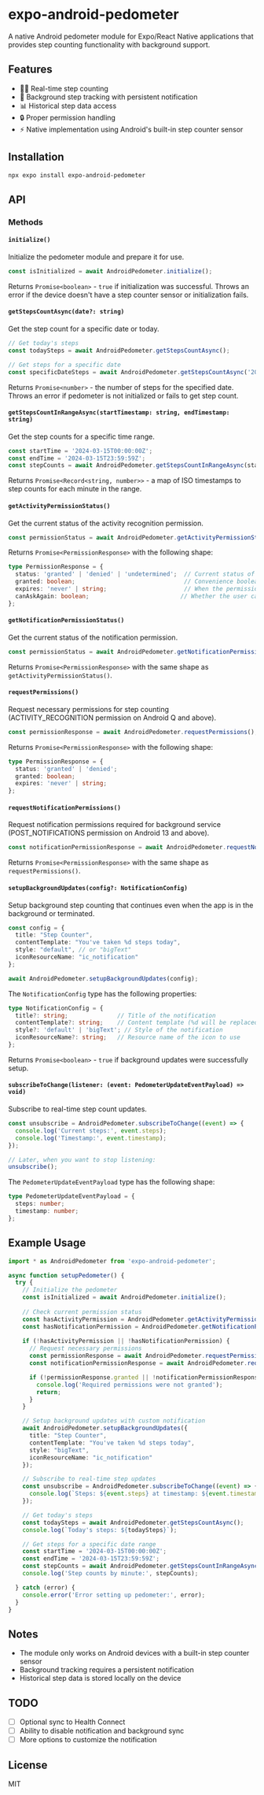 # expo-android-pedometer

A native Android pedometer module for Expo/React Native applications that provides step counting functionality with background support.

## Features

- 🚶‍♂️ Real-time step counting
- 📱 Background step tracking with persistent notification
- 📊 Historical step data access
- 🔒 Proper permission handling
- ⚡ Native implementation using Android's built-in step counter sensor

## Installation

```bash
npx expo install expo-android-pedometer
```

## API

### Methods

#### `initialize()`

Initialize the pedometer module and prepare it for use.

```typescript
const isInitialized = await AndroidPedometer.initialize();
```

Returns `Promise<boolean>` - `true` if initialization was successful. Throws an error if the device doesn't have a step counter sensor or initialization fails.

#### `getStepsCountAsync(date?: string)`

Get the step count for a specific date or today.

```typescript
// Get today's steps
const todaySteps = await AndroidPedometer.getStepsCountAsync();

// Get steps for a specific date
const specificDateSteps = await AndroidPedometer.getStepsCountAsync('2024-03-15');
```

Returns `Promise<number>` - the number of steps for the specified date. Throws an error if pedometer is not initialized or fails to get step count.

#### `getStepsCountInRangeAsync(startTimestamp: string, endTimestamp: string)`

Get the step counts for a specific time range.

```typescript
const startTime = '2024-03-15T00:00:00Z';
const endTime = '2024-03-15T23:59:59Z';
const stepCounts = await AndroidPedometer.getStepsCountInRangeAsync(startTime, endTime);
```

Returns `Promise<Record<string, number>>` - a map of ISO timestamps to step counts for each minute in the range.

#### `getActivityPermissionStatus()`

Get the current status of the activity recognition permission.

```typescript
const permissionStatus = await AndroidPedometer.getActivityPermissionStatus();
```

Returns `Promise<PermissionResponse>` with the following shape:
```typescript
type PermissionResponse = {
  status: 'granted' | 'denied' | 'undetermined';  // Current status of the permission
  granted: boolean;                               // Convenience boolean for granted status
  expires: 'never' | string;                      // When the permission expires
  canAskAgain: boolean;                          // Whether the user can be asked again
};
```

#### `getNotificationPermissionStatus()`

Get the current status of the notification permission.

```typescript
const permissionStatus = await AndroidPedometer.getNotificationPermissionStatus();
```

Returns `Promise<PermissionResponse>` with the same shape as `getActivityPermissionStatus()`.

#### `requestPermissions()`

Request necessary permissions for step counting (ACTIVITY_RECOGNITION permission on Android Q and above).

```typescript
const permissionResponse = await AndroidPedometer.requestPermissions();
```

Returns `Promise<PermissionResponse>` with the following shape:
```typescript
type PermissionResponse = {
  status: 'granted' | 'denied';
  granted: boolean;
  expires: 'never' | string;
};
```

#### `requestNotificationPermissions()`

Request notification permissions required for background service (POST_NOTIFICATIONS permission on Android 13 and above).

```typescript
const notificationPermissionResponse = await AndroidPedometer.requestNotificationPermissions();
```

Returns `Promise<PermissionResponse>` with the same shape as `requestPermissions()`.

#### `setupBackgroundUpdates(config?: NotificationConfig)`

Setup background step counting that continues even when the app is in the background or terminated.

```typescript
const config = {
  title: "Step Counter",
  contentTemplate: "You've taken %d steps today",
  style: "default", // or "bigText"
  iconResourceName: "ic_notification"
};

await AndroidPedometer.setupBackgroundUpdates(config);
```

The `NotificationConfig` type has the following properties:
```typescript
type NotificationConfig = {
  title?: string;              // Title of the notification
  contentTemplate?: string;    // Content template (%d will be replaced with steps)
  style?: 'default' | 'bigText'; // Style of the notification
  iconResourceName?: string;   // Resource name of the icon to use
};
```

Returns `Promise<boolean>` - `true` if background updates were successfully setup.

#### `subscribeToChange(listener: (event: PedometerUpdateEventPayload) => void)`

Subscribe to real-time step count updates.

```typescript
const unsubscribe = AndroidPedometer.subscribeToChange((event) => {
  console.log('Current steps:', event.steps);
  console.log('Timestamp:', event.timestamp);
});

// Later, when you want to stop listening:
unsubscribe();
```

The `PedometerUpdateEventPayload` type has the following shape:
```typescript
type PedometerUpdateEventPayload = {
  steps: number;
  timestamp: number;
};
```

## Example Usage

```typescript
import * as AndroidPedometer from 'expo-android-pedometer';

async function setupPedometer() {
  try {
    // Initialize the pedometer
    const isInitialized = await AndroidPedometer.initialize();
    
    // Check current permission status
    const hasActivityPermission = AndroidPedometer.getActivityPermissionStatus();
    const hasNotificationPermission = AndroidPedometer.getNotificationPermissionStatus();
    
    if (!hasActivityPermission || !hasNotificationPermission) {
      // Request necessary permissions
      const permissionResponse = await AndroidPedometer.requestPermissions();
      const notificationPermissionResponse = await AndroidPedometer.requestNotificationPermissions();

      if (!permissionResponse.granted || !notificationPermissionResponse.granted) {
        console.log('Required permissions were not granted');
        return;
      }
    }

    // Setup background updates with custom notification
    await AndroidPedometer.setupBackgroundUpdates({
      title: "Step Counter",
      contentTemplate: "You've taken %d steps today",
      style: "bigText",
      iconResourceName: "ic_notification"
    });

    // Subscribe to real-time step updates
    const unsubscribe = AndroidPedometer.subscribeToChange((event) => {
      console.log(`Steps: ${event.steps} at timestamp: ${event.timestamp}`);
    });

    // Get today's steps
    const todaySteps = await AndroidPedometer.getStepsCountAsync();
    console.log(`Today's steps: ${todaySteps}`);

    // Get steps for a specific date range
    const startTime = '2024-03-15T00:00:00Z';
    const endTime = '2024-03-15T23:59:59Z';
    const stepCounts = await AndroidPedometer.getStepsCountInRangeAsync(startTime, endTime);
    console.log('Step counts by minute:', stepCounts);

  } catch (error) {
    console.error('Error setting up pedometer:', error);
  }
}
```

## Notes

- The module only works on Android devices with a built-in step counter sensor
- Background tracking requires a persistent notification 
- Historical step data is stored locally on the device

## TODO
- [ ] Optional sync to Health Connect
- [ ] Ability to disable notification and background sync
- [ ] More options to customize the notification

## License

MIT
